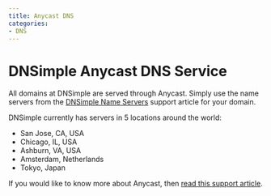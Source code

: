 ```yaml
---
title: Anycast DNS
categories:
- DNS
---
```


# DNSimple Anycast DNS Service

All domains at DNSimple are served through Anycast. Simply use the name servers from the [DNSimple Name Servers](/articles/dnsimple-nameservers) support article for your domain.

DNSimple currently has servers in 5 locations around the world:

* San Jose, CA, USA
* Chicago, IL, USA
* Ashburn, VA, USA
* Amsterdam, Netherlands
* Tokyo, Japan

If you would like to know more about Anycast, then [read this support article](/articles/why-anycast-dns).
